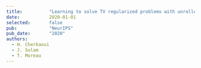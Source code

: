 ```yaml
---
title:          "Learning to solve TV regularized problems with unrolled algorithms"
date:           2020-01-01
selected:       false
pub:            "NeurIPS"
pub_date:       "2020"
authors:
  - H. Cherkaoui
  - J. Sulam
  - T. Moreau
---
```

